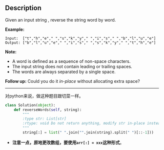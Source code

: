## Description

Given an input string , reverse the string word by word.

**Example:**

```
Input:  ["t","h","e"," ","s","k","y"," ","i","s"," ","b","l","u","e"]
Output: ["b","l","u","e"," ","i","s"," ","s","k","y"," ","t","h","e"]
```

**Note:**

- A word is defined as a sequence of non-space characters.
- The input string does not contain leading or trailing spaces.
- The words are always separated by a single space.

**Follow up:** Could you do it *in-place* without allocating extra space?



------



对python来说，做这种题目跟切菜一样。

```python
class Solution(object):
    def reverseWords(self, string):
        """
        :type str: List[str]
        :rtype: void Do not return anything, modify str in-place instead.
        """
        string[:] = list(" ".join("".join(string).split(" ")[::-1]))
```

- **注意一点，原地更改数组，要使用`arr[:] = xxx`这种形式**。

